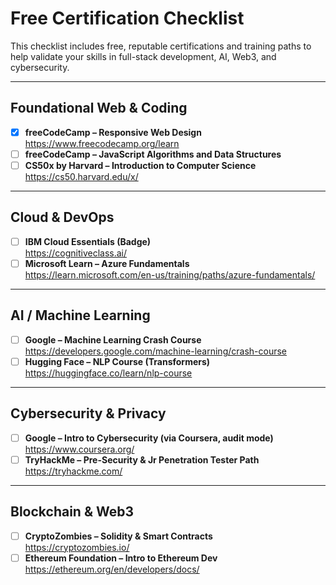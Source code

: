 # Free Certification Checklist

This checklist includes free, reputable certifications and training paths to help validate your skills in full-stack development, AI, Web3, and cybersecurity.

---

## Foundational Web & Coding

- [X] **freeCodeCamp – Responsive Web Design**  
      https://www.freecodecamp.org/learn
- [ ] **freeCodeCamp – JavaScript Algorithms and Data Structures**
- [ ] **CS50x by Harvard – Introduction to Computer Science**  
      https://cs50.harvard.edu/x/

---

##  Cloud & DevOps

- [ ] **IBM Cloud Essentials (Badge)**  
      https://cognitiveclass.ai/
- [ ] **Microsoft Learn – Azure Fundamentals**  
      https://learn.microsoft.com/en-us/training/paths/azure-fundamentals/

---

##  AI / Machine Learning

- [ ] **Google – Machine Learning Crash Course**  
      https://developers.google.com/machine-learning/crash-course
- [ ] **Hugging Face – NLP Course (Transformers)**  
      https://huggingface.co/learn/nlp-course

---

##  Cybersecurity & Privacy

- [ ] **Google – Intro to Cybersecurity (via Coursera, audit mode)**  
      https://www.coursera.org/
- [ ] **TryHackMe – Pre-Security & Jr Penetration Tester Path**  
      https://tryhackme.com/

---

##  Blockchain & Web3

- [ ] **CryptoZombies – Solidity & Smart Contracts**  
      https://cryptozombies.io/
- [ ] **Ethereum Foundation – Intro to Ethereum Dev**  
      https://ethereum.org/en/developers/docs/
